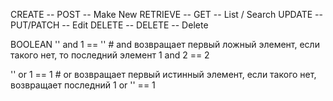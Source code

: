CREATE -- POST -- Make New
RETRIEVE -- GET -- List / Search
UPDATE -- PUT/PATCH -- Edit
DELETE -- DELETE -- Delete

BOOLEAN
'' and 1 == '' # and возвращает первый ложный элемент, если такого нет, то последний элемент
1 and 2 == 2

'' or 1 == 1 # or возвращает первый истинный элемент, если такого нет, возвращает последний
1 or '' == 1